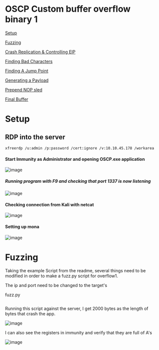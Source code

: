 # OSCP Custom buffer overflow binary 1

[Setup](#Setup)

[Fuzzing](#fuzzing)

[Crash Replication & Controlling EIP](#eip)

[Finding Bad Characters](#finding-bad-characters)

[Finding A Jump Point](#finding-a-jump-point)

[Generating a Payload](#generating-a-payload)

[Prepend NOP sled](#prepend-nop-sled)

[Final Buffer](#final-buffer)

# Setup

## RDP into the server

`xfreerdp /u:admin /p:password /cert:ignore /v:10.10.45.178 /workarea`

#### Start Immunity as Administrator and opening OSCP.exe application

![image](https://user-images.githubusercontent.com/83407557/185183848-1f3678d6-e1d2-487e-82ae-eb7748c1dc9f.png)

##### Running program with F9 and checking that port 1337 is now listening

![image](https://user-images.githubusercontent.com/83407557/185185241-5fb4e4f0-b07f-4def-afba-989c619a9fe8.png)

#### Checking connection from Kali with netcat

![image](https://user-images.githubusercontent.com/83407557/185185855-06b70efc-22ff-4b2d-9112-217fbd5f7ff3.png)

#### Setting up mona

![image](https://user-images.githubusercontent.com/83407557/185186397-5bb76fca-a7ea-460f-bf31-56cd35cf8a11.png)


# Fuzzing

Taking the example Script from the readme, several things need to be modified in order to make a fuzz.py script for overflow1.

The ip and port need to be changed to the target's

fuzz.py
```python

```

Running this script against the server, I get 2000 bytes as the length of bytes that crash the app.

![image](https://user-images.githubusercontent.com/83407557/185191712-49087041-f882-45a9-91b3-0930fe1e0441.png)


I can also see the registers in immunity and verify that they are full of A's

![image](https://user-images.githubusercontent.com/83407557/185192020-6d1c2c1d-abbf-429f-970a-0d4aa7d1691c.png)

